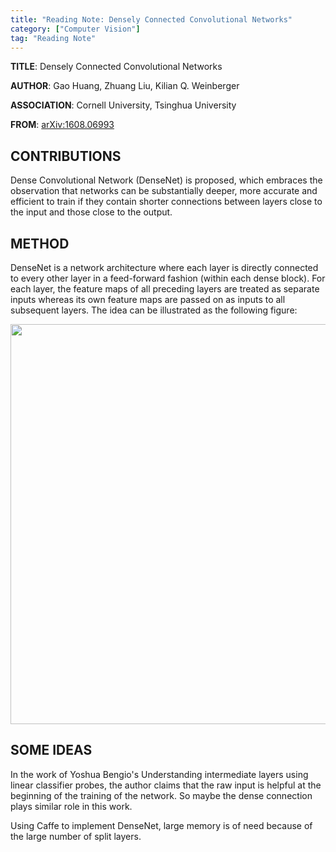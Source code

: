 ```yaml
---
title: "Reading Note: Densely Connected Convolutional Networks"
category: ["Computer Vision"]
tag: "Reading Note"
---
```


**TITLE**: Densely Connected Convolutional Networks

**AUTHOR**: Gao Huang, Zhuang Liu, Kilian Q. Weinberger

**ASSOCIATION**: Cornell University, Tsinghua University

**FROM**: [arXiv:1608.06993](https://arxiv.org/abs/1608.06993)

## CONTRIBUTIONS ##

Dense Convolutional Network (DenseNet) is proposed, which embraces the observation that networks can be substantially deeper, more accurate and efficient to train if they contain shorter connections between layers close to the input and those close to the output.

## METHOD ##

DenseNet is a network architecture where each layer is directly connected to every other layer in a feed-forward fashion (within each dense block). For each layer, the feature maps of all preceding layers are treated as separate inputs whereas its own feature maps are passed on as inputs to all subsequent layers. The idea can be illustrated as the following figure:

<img class="img-responsive center-block" src="https://raw.githubusercontent.com/joshua19881228/my_blogs/master/Computer_Vision/Reading_Note/figures/DenseNet.jpeg" alt="" width="640"/>

## SOME IDEAS ##

In the work of Yoshua Bengio's Understanding intermediate layers using linear classifier probes, the author claims that the raw input is helpful at the beginning of the training of the network. So maybe the dense connection plays similar role in this work.

Using Caffe to implement DenseNet, large memory is of need because of the large number of split layers.
